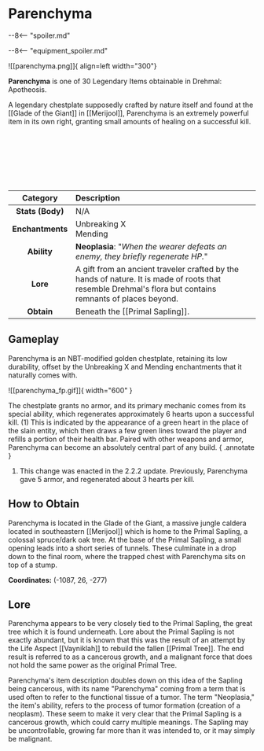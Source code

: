 # Parenchyma

--8<-- "spoiler.md"

--8<-- "equipment_spoiler.md"

![[parenchyma.png]]{ align=left width="300"}

**Parenchyma** is one of 30 Legendary Items obtainable in Drehmal: Apotheosis.

A legendary chestplate supposedly crafted by nature itself and found at the [[Glade of the Giant]] in [[Merijool]], Parenchyma is an extremely powerful item in its own right, granting small amounts of healing on a successful kill.

<br> <br> <br> <br> <br> <br>

| Category | Description |
|:--------------------------------:|:-----------------------------------------------------------------------------------------------------------------------------------------------------------------------------|
| **Stats (Body)**              | N/A         |
| **Enchantments**              | Unbreaking X <br> Mending |
| **Ability**                   | **Neoplasia**: "*When the wearer defeats an enemy, they briefly regenerate HP.*" |
| **Lore**                      | A gift from an ancient traveler crafted by the hands of nature. It is made of roots that resemble Drehmal's flora but contains remnants of places beyond. |
| **Obtain**                    | Beneath the [[Primal Sapling]].   |

## Gameplay
Parenchyma is an NBT-modified golden chestplate, retaining its low durability, offset by the Unbreaking X and Mending enchantments that it naturally comes with.

![[parenchyma_fp.gif]]{ width="600" }

The chestplate grants no armor, and its primary mechanic comes from its special ability, which regenerates approximately 6 hearts upon a successful kill. (1) This is indicated by the appearance of a green heart in the place of the slain entity, which then draws a few green lines toward the player and refills a portion of their health bar. Paired with other weapons and armor, Parenchyma can become an absolutely central part of any build.
{ .annotate }

1. This change was enacted in the 2.2.2 update. Previously, Parenchyma gave 5 armor, and regenerated about 3 hearts per kill.

## How to Obtain
Parenchyma is located in the Glade of the Giant, a massive jungle caldera located in southeastern [[Merijool]] which is home to the Primal Sapling, a colossal spruce/dark oak tree. At the base of the Primal Sapling, a small opening leads into a short series of tunnels. These culminate in a drop down to the final room, where the trapped chest with Parenchyma sits on top of a stump.

**Coordinates:** (-1087, 26, -277)

## Lore
Parenchyma appears to be very closely tied to the Primal Sapling, the great tree which it is found underneath. Lore about the Primal Sapling is not exactly abundant, but it is known that this was the result of an attempt by the Life Aspect [[Vayniklah]] to rebuild the fallen [[Primal Tree]]. The end result is referred to as a cancerous growth, and a malignant force that does not hold the same power as the original Primal Tree.

Parenchyma's item description doubles down on this idea of the Sapling being cancerous, with its name "Parenchyma" coming from a term that is used often to refer to the functional tissue of a tumor. The term "Neoplasia," the item's ability, refers to the process of tumor formation (creation of a neoplasm). These seem to make it very clear that the Primal Sapling is a cancerous growth, which could carry multiple meanings. The Sapling may be uncontrollable, growing far more than it was intended to, or it may simply be malignant.